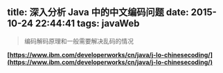 title: 深入分析 Java 中的中文编码问题
date: 2015-10-24 22:44:41
tags: javaWeb
---

> 编码解码原理和一般需要解决乱码的情况

**[https://www.ibm.com/developerworks/cn/java/j-lo-chinesecoding/](https://www.ibm.com/developerworks/cn/java/j-lo-chinesecoding/)**
